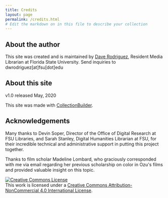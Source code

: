 ```yaml
---
title: Credits
layout: page
permalink: /credits.html
# Edit the markdown on in this file to describe your collection
---
```


## About the author
This site was created and is maintained by [Dave Rodriguez](https://orcid.org/0000-0001-9759-8464), Resident Media Librarian at Florida State University. Send inquiries to dwrodriguez[at]fsu[dot]edu

## About this site
v1.0 released May, 2020

This site was made with [CollectionBuilder](https://collectionbuilder.github.io/about.html).

## Acknowledgements
Many thanks to Devin Soper, Director of the Office of Digital Research at FSU Libraries, and Sarah Stanley, Digital Humanities Librarian at FSU, for their incredible technical and administrative support in putting this project together.

Thanks to film scholar Madeline Lombard, who graciously corresponded with me via email regarding her previous scholarship on color in Ozu's films and provided valuable insight on this topic.

<a rel="license" href="http://creativecommons.org/licenses/by-nc/4.0/"><img alt="Creative Commons License" style="border-width:0" src="https://i.creativecommons.org/l/by-nc/4.0/88x31.png" /></a><br />This work is licensed under a <a rel="license" href="http://creativecommons.org/licenses/by-nc/4.0/">Creative Commons Attribution-NonCommercial 4.0 International License</a>.
